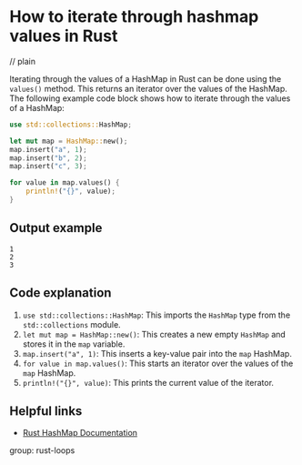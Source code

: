# How to iterate through hashmap values in Rust
// plain

Iterating through the values of a HashMap in Rust can be done using the `values()` method. This returns an iterator over the values of the HashMap. The following example code block shows how to iterate through the values of a HashMap:

```rust
use std::collections::HashMap;

let mut map = HashMap::new();
map.insert("a", 1);
map.insert("b", 2);
map.insert("c", 3);

for value in map.values() {
    println!("{}", value);
}
```

## Output example

```
1
2
3
```

## Code explanation


1. `use std::collections::HashMap`: This imports the `HashMap` type from the `std::collections` module.
2. `let mut map = HashMap::new()`: This creates a new empty `HashMap` and stores it in the `map` variable.
3. `map.insert("a", 1)`: This inserts a key-value pair into the `map` HashMap.
4. `for value in map.values()`: This starts an iterator over the values of the `map` HashMap.
5. `println!("{}", value)`: This prints the current value of the iterator.

## Helpful links

- [Rust HashMap Documentation](https://doc.rust-lang.org/std/collections/struct.HashMap.html)

group: rust-loops